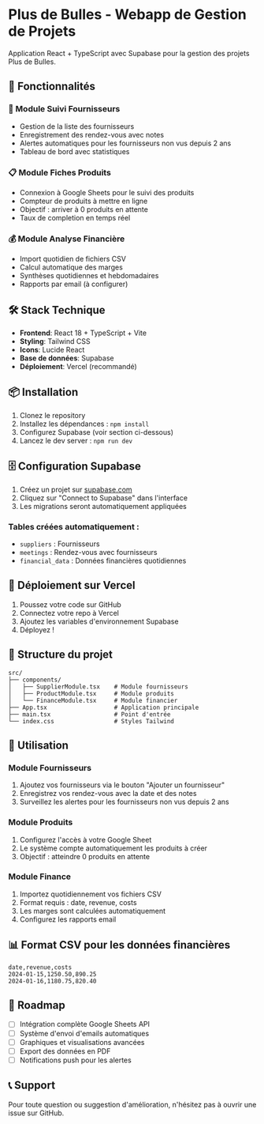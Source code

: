 # Plus de Bulles - Webapp de Gestion de Projets

Application React + TypeScript avec Supabase pour la gestion des projets Plus de Bulles.

## 🚀 Fonctionnalités

### 📅 Module Suivi Fournisseurs
- Gestion de la liste des fournisseurs
- Enregistrement des rendez-vous avec notes
- Alertes automatiques pour les fournisseurs non vus depuis 2 ans
- Tableau de bord avec statistiques

### 📋 Module Fiches Produits
- Connexion à Google Sheets pour le suivi des produits
- Compteur de produits à mettre en ligne
- Objectif : arriver à 0 produits en attente
- Taux de completion en temps réel

### 💰 Module Analyse Financière
- Import quotidien de fichiers CSV
- Calcul automatique des marges
- Synthèses quotidiennes et hebdomadaires
- Rapports par email (à configurer)

## 🛠️ Stack Technique

- **Frontend**: React 18 + TypeScript + Vite
- **Styling**: Tailwind CSS
- **Icons**: Lucide React
- **Base de données**: Supabase
- **Déploiement**: Vercel (recommandé)

## 📦 Installation

1. Clonez le repository
2. Installez les dépendances : `npm install`
3. Configurez Supabase (voir section ci-dessous)
4. Lancez le dev server : `npm run dev`

## 🗄️ Configuration Supabase

1. Créez un projet sur [supabase.com](https://supabase.com)
2. Cliquez sur "Connect to Supabase" dans l'interface
3. Les migrations seront automatiquement appliquées

### Tables créées automatiquement :
- `suppliers` : Fournisseurs
- `meetings` : Rendez-vous avec fournisseurs
- `financial_data` : Données financières quotidiennes

## 🚢 Déploiement sur Vercel

1. Poussez votre code sur GitHub
2. Connectez votre repo à Vercel
3. Ajoutez les variables d'environnement Supabase
4. Déployez !

## 📁 Structure du projet

```
src/
├── components/
│   ├── SupplierModule.tsx    # Module fournisseurs
│   ├── ProductModule.tsx     # Module produits
│   └── FinanceModule.tsx     # Module financier
├── App.tsx                   # Application principale
├── main.tsx                  # Point d'entrée
└── index.css                 # Styles Tailwind
```

## 🔧 Utilisation

### Module Fournisseurs
1. Ajoutez vos fournisseurs via le bouton "Ajouter un fournisseur"
2. Enregistrez vos rendez-vous avec la date et des notes
3. Surveillez les alertes pour les fournisseurs non vus depuis 2 ans

### Module Produits
1. Configurez l'accès à votre Google Sheet
2. Le système compte automatiquement les produits à créer
3. Objectif : atteindre 0 produits en attente

### Module Finance
1. Importez quotidiennement vos fichiers CSV
2. Format requis : date, revenue, costs
3. Les marges sont calculées automatiquement
4. Configurez les rapports email

## 📊 Format CSV pour les données financières

```csv
date,revenue,costs
2024-01-15,1250.50,890.25
2024-01-16,1180.75,820.40
```

## 🎯 Roadmap

- [ ] Intégration complète Google Sheets API
- [ ] Système d'envoi d'emails automatiques
- [ ] Graphiques et visualisations avancées
- [ ] Export des données en PDF
- [ ] Notifications push pour les alertes

## 📞 Support

Pour toute question ou suggestion d'amélioration, n'hésitez pas à ouvrir une issue sur GitHub.